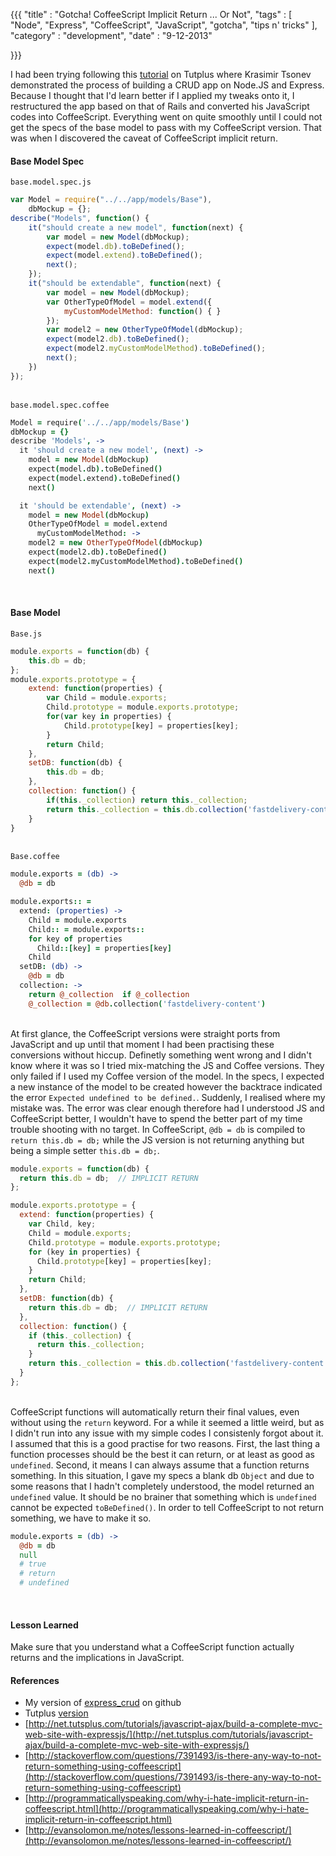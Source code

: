 {{{
    "title"    : "Gotcha! CoffeeScript Implicit Return ... Or Not",
    "tags"     : [ "Node", "Express", "CoffeeScript", "JavaScript", "gotcha", "tips n' tricks" ],
    "category" : "development",
    "date"     : "9-12-2013"

}}}

I had been trying following this [tutorial](http://net.tutsplus.com/tutorials/javascript-ajax/build-a-complete-mvc-web-site-with-expressjs/) on Tutplus where Krasimir Tsonev demonstrated the process of building a CRUD app on Node.JS and Express. Because I thought that I'd learn better if I applied my tweaks onto it, I restructured the app based on that of Rails and converted his JavaScript codes into CoffeeScript. Everything went on quite smoothly until I could not get the specs of the base model to pass with my CoffeeScript version. That was when I discovered the caveat of CoffeeScript implicit return.

<!--more-->

#### Base Model Spec  
`base.model.spec.js`
```javascript
var Model = require("../../app/models/Base"),
    dbMockup = {};
describe("Models", function() {
    it("should create a new model", function(next) {
        var model = new Model(dbMockup);
        expect(model.db).toBeDefined();
        expect(model.extend).toBeDefined();
        next();
    });
    it("should be extendable", function(next) {
        var model = new Model(dbMockup);
        var OtherTypeOfModel = model.extend({
            myCustomModelMethod: function() { }
        });
        var model2 = new OtherTypeOfModel(dbMockup);
        expect(model2.db).toBeDefined();
        expect(model2.myCustomModelMethod).toBeDefined();
        next();
    })
});
```

&nbsp;  
`base.model.spec.coffee`
```coffeescript
Model = require('../../app/models/Base')
dbMockup = {}
describe 'Models', ->
  it 'should create a new model', (next) ->
    model = new Model(dbMockup)
    expect(model.db).toBeDefined()
    expect(model.extend).toBeDefined()
    next()

  it 'should be extendable', (next) ->
    model = new Model(dbMockup)
    OtherTypeOfModel = model.extend
      myCustomModelMethod: ->
    model2 = new OtherTypeOfModel(dbMockup)
    expect(model2.db).toBeDefined()
    expect(model2.myCustomModelMethod).toBeDefined()
    next()
```

&nbsp;  
#### Base Model
`Base.js`
```javascript
module.exports = function(db) {
    this.db = db;
};
module.exports.prototype = {
    extend: function(properties) {
        var Child = module.exports;
        Child.prototype = module.exports.prototype;
        for(var key in properties) {
            Child.prototype[key] = properties[key];
        }
        return Child;
    },
    setDB: function(db) {
        this.db = db;
    },
    collection: function() {
        if(this._collection) return this._collection;
        return this._collection = this.db.collection('fastdelivery-content');
    }
}
```

&nbsp;  
`Base.coffee`
```coffeescript
module.exports = (db) ->
  @db = db

module.exports:: =
  extend: (properties) ->
    Child = module.exports
    Child:: = module.exports::
    for key of properties
      Child::[key] = properties[key]
    Child
  setDB: (db) ->
    @db = db
  collection: ->
    return @_collection  if @_collection
    @_collection = @db.collection('fastdelivery-content')
```

&nbsp;  
At first glance, the CoffeeScript versions were straight ports from JavaScript and up until that moment I had been practising these conversions without hiccup. Definetly something went wrong and I didn't know where it was so I tried mix-matching the JS and Coffee versions. They only failed if I used my Coffee version of the model. In the specs, I expected a new instance of the model to be created however the backtrace indicated the error `Expected undefined to be defined.`. Suddenly, I realised where my mistake was. The error was clear enough therefore had I understood JS and CoffeeScript better, I wouldn't have to spend the better part of my time trouble shooting with no target. In CoffeeScript, `@db = db` is compiled to `return this.db = db;` while the JS version is not returning anything but being a simple setter `this.db = db;`.  

```javascript
module.exports = function(db) {
  return this.db = db;  // IMPLICIT RETURN
};

module.exports.prototype = {
  extend: function(properties) {
    var Child, key;
    Child = module.exports;
    Child.prototype = module.exports.prototype;
    for (key in properties) {
      Child.prototype[key] = properties[key];
    }
    return Child;
  },
  setDB: function(db) {
    return this.db = db;  // IMPLICIT RETURN
  },
  collection: function() {
    if (this._collection) {
      return this._collection;
    }
    return this._collection = this.db.collection('fastdelivery-content');
  }
};
```

&nbsp;  
CoffeeScript functions will automatically return their final values, even without using the `return` keyword. For a while it seemed a little weird, but as I didn't run into any issue with my simple codes I consistenly forgot about it. I assumed that this is a good practise for two reasons. First, the last thing a function processes should be the best it can return, or at least as good as `undefined`. Second, it means I can always assume that a function returns something. In this situation, I gave my specs a blank db `Object` and due to some reasons that I hadn't completely understood, the model returned an `undefined` value. It should be no brainer that something which is `undefined` cannot be expected `toBeDefined()`. In order to tell CoffeeScript to not return something, we have to make it so.

```coffeescript
module.exports = (db) ->
  @db = db
  null
  # true
  # return
  # undefined
```

&nbsp;  
#### Lesson Learned
Make sure that you understand what a CoffeeScript function actually returns and the implications in JavaScript. 

#### References
* My version of [express_crud](https://github.com/mekf/express_crud) on github
* Tutplus [version](https://github.com/tutsplus/build-complete-website-expressjs)
* [http://net.tutsplus.com/tutorials/javascript-ajax/build-a-complete-mvc-web-site-with-expressjs/](http://net.tutsplus.com/tutorials/javascript-ajax/build-a-complete-mvc-web-site-with-expressjs/)
* [http://stackoverflow.com/questions/7391493/is-there-any-way-to-not-return-something-using-coffeescript](http://stackoverflow.com/questions/7391493/is-there-any-way-to-not-return-something-using-coffeescript)
* [http://programmaticallyspeaking.com/why-i-hate-implicit-return-in-coffeescript.html](http://programmaticallyspeaking.com/why-i-hate-implicit-return-in-coffeescript.html)
* [http://evansolomon.me/notes/lessons-learned-in-coffeescript/](http://evansolomon.me/notes/lessons-learned-in-coffeescript/)